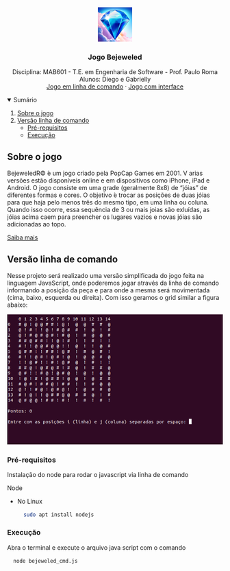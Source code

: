 <br />
<p align="center">
  <img src="images/bejeweled.png" alt="Logo" width="80" height="80">

  <h3 align="center">Jogo Bejeweled</h3>

  <p align="center">
    Disciplina: MAB601 - T.E. em Engenharia de Software - Prof. Paulo Roma
    <br />
    Alunos: Diego e Gabrielly
    <br />
    <a href="bejeweled_cmd.js">Jogo em linha de comando</a>
    ·
    <a href="https://bejeweled-js.github.io/bejeweled-js/index.html">Jogo com interface</a>
  </p>
</p>


<details open="open">
  <summary>Sumário</summary>
  <ol>
    <li>
      <a href="#sobre-o-jogo">Sobre o jogo</a>
    </li>
    <li>
        <a href="#versao-linha-de-comando">Versão linha de comando</a>
        <ul>
            <li><a href="#prerequisitos">Pré-requisitos</a></li>
            <li><a href="#execucao">Execução</a></li>
      </ul>
    </li>
  </ol>
</details>


## Sobre o jogo


BejeweledR© ́e um jogo criado pela PopCap Games em 2001.  V arias versões estão disponíveis online e em dispositivos como iPhone, iPad e Android.  O jogo consiste em uma grade (geralmente 8x8) de “jóias” de diferentes formas e cores.  O objetivo  ́e trocar as posições de duas jóias para que haja pelo menos três do mesmo tipo, em uma linha ou coluna.  Quando isso ocorre, essa sequência de 3 ou mais joias são exluídas,  as  jóias  acima  caem  para  preencher  os  lugares  vazios  e  novas  jóias são adicionadas ao topo.

[Saiba mais](https://en.wikipedia.org/wiki/Bejeweled)

## Versão linha de comando

Nesse projeto será realizado uma versão simplificada do jogo feita na linguagem JavaScript, onde poderemos jogar através da linha de comando informando a posição da peça e para onde a mesma será movimentada (cima, baixo, esquerda ou direita). Com isso geramos o grid similar a figura abaixo:


![Jogo por linha de comando](images/jogo-linha-comando.png)


### Pré-requisitos

Instalação do node para rodar o javascript via linha de comando

Node

* No Linux
  ```sh
    sudo apt install nodejs
  ```

### Execução

Abra o terminal e execute o arquivo java script com o comando

  ```sh
    node bejeweled_cmd.js
  ```
